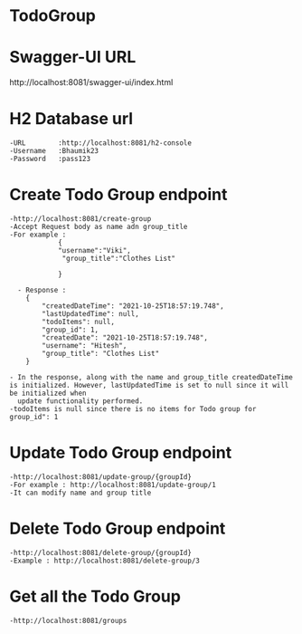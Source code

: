 # TodoGroup

# Swagger-UI  URL
http://localhost:8081/swagger-ui/index.html

# H2 Database url
 	-URL		:http://localhost:8081/h2-console
 	-Username 	:Bhaumik23
 	-Password 	:pass123
 
 

# Create Todo Group endpoint
	-http://localhost:8081/create-group
	-Accept Request body as name adn group_title
	-For example :
				{
    			"username":"Viki",
   				 "group_title":"Clothes List"
    
				}
	  
	  - Response :
	  	{
    		"createdDateTime": "2021-10-25T18:57:19.748",
    		"lastUpdatedTime": null,
    		"todoItems": null,
    		"group_id": 1,
   			"createdDate": "2021-10-25T18:57:19.748",
   			"username": "Hitesh",
    		"group_title": "Clothes List"
		}
		
	- In the response, along with the name and group_title createdDateTime is initialized. However, lastUpdatedTime is set to null since it will be initialized when
	  update functionality performed. 
	-todoItems is null since there is no items for Todo group for group_id": 1
	
	
	
# Update Todo Group endpoint
	-http://localhost:8081/update-group/{groupId}
	-For example : http://localhost:8081/update-group/1
	-It can modify name and group title

# Delete Todo Group endpoint
	-http://localhost:8081/delete-group/{groupId}
	-Example : http://localhost:8081/delete-group/3
	
# Get all the Todo Group
	-http://localhost:8081/groups
	
